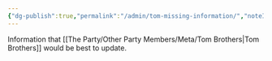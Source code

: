 ```yaml
---
{"dg-publish":true,"permalink":"/admin/tom-missing-information/","noteIcon":""}
---
```


Information that [[The Party/Other Party Members/Meta/Tom Brothers\|Tom Brothers]] would be best to update.